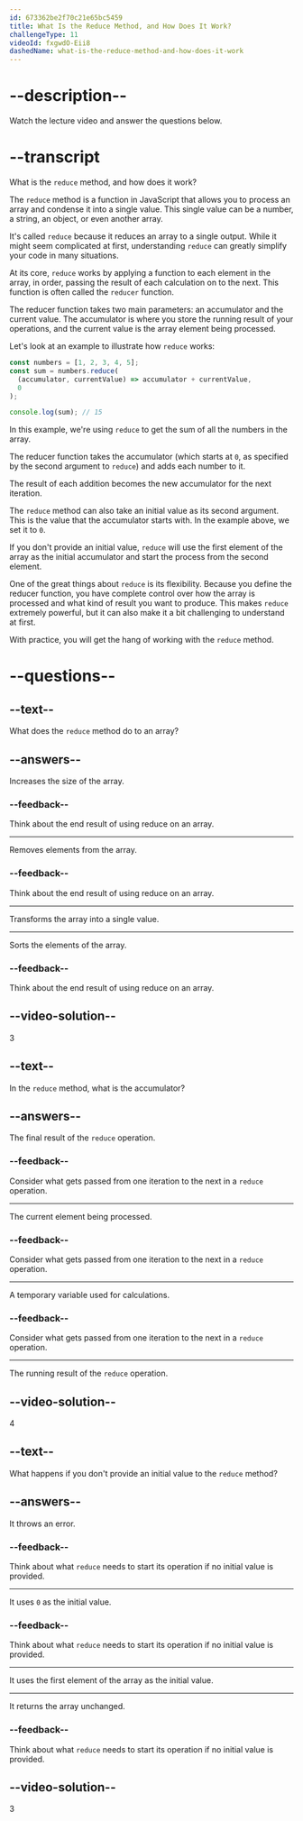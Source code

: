```yaml
---
id: 673362be2f70c21e65bc5459
title: What Is the Reduce Method, and How Does It Work?
challengeType: 11
videoId: fxgwdO-Eii8
dashedName: what-is-the-reduce-method-and-how-does-it-work
---
```


# --description--

Watch the lecture video and answer the questions below.

# --transcript

What is the `reduce` method, and how does it work?

The `reduce` method is a function in JavaScript that allows you to process an array and condense it into a single value. This single value can be a number, a string, an object, or even another array.

It's called `reduce` because it reduces an array to a single output. While it might seem complicated at first, understanding `reduce` can greatly simplify your code in many situations.

At its core, `reduce` works by applying a function to each element in the array, in order, passing the result of each calculation on to the next. This function is often called the `reducer` function.

The reducer function takes two main parameters: an accumulator and the current value. The accumulator is where you store the running result of your operations, and the current value is the array element being processed.

Let's look at an example to illustrate how `reduce` works:

```js
const numbers = [1, 2, 3, 4, 5];
const sum = numbers.reduce(
  (accumulator, currentValue) => accumulator + currentValue,
  0
);

console.log(sum); // 15
```

In this example, we're using `reduce` to get the sum of all the numbers in the array.

The reducer function takes the accumulator (which starts at `0`, as specified by the second argument to `reduce`) and adds each number to it.

The result of each addition becomes the new accumulator for the next iteration.

The `reduce` method can also take an initial value as its second argument. This is the value that the accumulator starts with. In the example above, we set it to `0`.

If you don't provide an initial value, `reduce` will use the first element of the array as the initial accumulator and start the process from the second element.

One of the great things about `reduce` is its flexibility. Because you define the reducer function, you have complete control over how the array is processed and what kind of result you want to produce. This makes `reduce` extremely powerful, but it can also make it a bit challenging to understand at first.

With practice, you will get the hang of working with the `reduce` method.

# --questions--

## --text--

What does the `reduce` method do to an array?

## --answers--

Increases the size of the array.

### --feedback--

Think about the end result of using reduce on an array.

---

Removes elements from the array.

### --feedback--

Think about the end result of using reduce on an array.

---

Transforms the array into a single value.

---

Sorts the elements of the array.

### --feedback--

Think about the end result of using reduce on an array.

## --video-solution--

3

## --text--

In the `reduce` method, what is the accumulator?

## --answers--

The final result of the `reduce` operation.

### --feedback--

Consider what gets passed from one iteration to the next in a `reduce` operation.

---

The current element being processed.

### --feedback--

Consider what gets passed from one iteration to the next in a `reduce` operation.

---

A temporary variable used for calculations.

### --feedback--

Consider what gets passed from one iteration to the next in a `reduce` operation.

---

The running result of the `reduce` operation.

## --video-solution--

4

## --text--

What happens if you don't provide an initial value to the `reduce` method?

## --answers--

It throws an error.

### --feedback--

Think about what `reduce` needs to start its operation if no initial value is provided.

---

It uses `0` as the initial value.

### --feedback--

Think about what `reduce` needs to start its operation if no initial value is provided.

---

It uses the first element of the array as the initial value.

---

It returns the array unchanged.

### --feedback--

Think about what `reduce` needs to start its operation if no initial value is provided.

## --video-solution--

3
